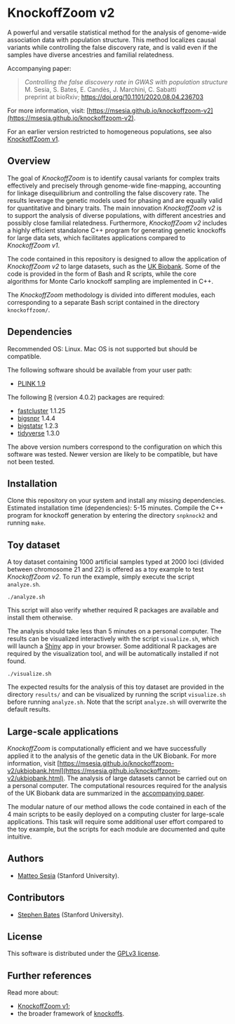# KnockoffZoom v2

A powerful and versatile statistical method for the analysis of genome-wide association data with population structure.
This method localizes causal variants while controlling the false discovery rate, and is valid even if the samples have diverse ancestries and familial relatedness.

Accompanying paper:
> *Controlling the false discovery rate in GWAS with population structure* <br />
> M. Sesia, S. Bates, E. Candès, J. Marchini, C. Sabatti <br />
> preprint at bioRxiv; https://doi.org/10.1101/2020.08.04.236703

For more information, visit: [https://msesia.github.io/knockoffzoom-v2](https://msesia.github.io/knockoffzoom-v2).

For an earlier version restricted to homogeneous populations, see also [KnockoffZoom v1](https://github.com/msesia/knockoffzoom).


## Overview

The goal of *KnockoffZoom* is to identify causal variants for complex traits effectively and precisely through genome-wide fine-mapping, accounting for linkage disequilibrium and controlling the false discovery rate.
The results leverage the genetic models used for phasing and are equally valid for quantitative and binary traits.
The main innovation *KnockoffZoom v2* is to support the analysis of diverse populations, with different ancestries and possibly close familial relatedness.
Furthermore, *KnockoffZoom v2* includes a highly efficient standalone C++ program for generating genetic knockoffs for large data sets, which facilitates applications compared to *KnockoffZoom v1*.

The code contained in this repository is designed to allow the application of *KnockoffZoom v2* to large datasets, such as the [UK Biobank](https://www.ukbiobank.ac.uk/).
Some of the code is provided in the form of Bash and R scripts, while the core algorithms for Monte Carlo knockoff sampling are implemented in C++.

The *KnockoffZoom* methodology is divided into different modules, each corresponding to a separate Bash script contained in the directory `knockoffzoom/`.

## Dependencies

Recommended OS: Linux. Mac OS is not supported but should be compatible.

The following software should be available from your user path:

   - [PLINK 1.9](https://www.cog-genomics.org/plink/1.9/)

The following [R](https://www.r-project.org/) (version 4.0.2) packages are required:

   - [fastcluster](https://CRAN.R-project.org/package=fastcluster ) 1.1.25
   - [bigsnpr](https://privefl.github.io/bigsnpr/) 1.4.4
   - [bigstatsr](https://privefl.github.io/bigstatsr/) 1.2.3
   - [tidyverse](https://www.tidyverse.org/) 1.3.0
   
The above version numbers correspond to the configuration on which this software was tested. Newer version are likely to be compatible, but have not been tested.

## Installation

Clone this repository on your system and install any missing dependencies. Estimated installation time (dependencies): 5-15 minutes.
Compile the C++ program for knockoff generation by entering the directory `snpknock2` and running `make`.

## Toy dataset

A toy dataset containing 1000 artificial samples typed at 2000 loci (divided between chromosome 21 and 22) is offered as a toy example to test *KnockoffZoom v2*. To run the example, simply execute the script `analyze.sh`.

```{bash}
./analyze.sh
```

This script will also verify whether required R packages are available and install them otherwise.

The analysis should take less than 5 minutes on a personal computer. The results can be visualized interactively with the script `visualize.sh`, which will launch a [Shiny](https://shiny.rstudio.com/) app in your browser. Some additional R packages are required by the visualization tool, and will be automatically installed if not found.

```{bash}
./visualize.sh
```

The expected results for the analysis of this toy dataset are provided in the directory `results/` and can be visualized by running the script `visualize.sh` before running `analyze.sh`. Note that the script `analyze.sh` will overwrite the default results. 

## Large-scale applications

*KnockoffZoom* is computationally efficient and we have successfully applied it to the analysis of the genetic data in the UK Biobank. For more information, visit [https://msesia.github.io/knockoffzoom-v2/ukbiobank.html](https://msesia.github.io/knockoffzoom-v2/ukbiobank.html).
The analysis of large datasets cannot be carried out on a personal computer. The computational resources required for the analysis of the UK Biobank data are summarized in the [accompanying paper]().

The modular nature of our method allows the code contained in each of the 4 main scripts to be easily deployed on a computing cluster for large-scale applications. This task will require some additional user effort compared to the toy example, but the scripts for each module are documented and quite intuitive.


## Authors

   - [Matteo Sesia](https://msesia.github.io/) (Stanford University).

## Contributors

   - [Stephen Bates](https://stephenbates19.github.io/) (Stanford University).

## License

This software is distributed under the [GPLv3 license](https://www.gnu.org/licenses/gpl-3.0.en.html).

## Further references

Read more about:
 - [KnockoffZoom v1](https://github.com/msesia/knockoffzoom);
 - the broader framework of [knockoffs](https://web.stanford.edu/group/candes/knockoffs/).
